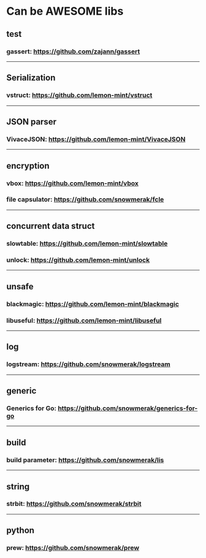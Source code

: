 # Can be AWESOME libs

## test

### gassert: https://github.com/zajann/gassert

---

## Serialization

### vstruct: https://github.com/lemon-mint/vstruct

---

## JSON parser

### VivaceJSON: https://github.com/lemon-mint/VivaceJSON

---

## encryption

### vbox: https://github.com/lemon-mint/vbox
### file capsulator: https://github.com/snowmerak/fcle

---

## concurrent data struct

### slowtable: https://github.com/lemon-mint/slowtable
### unlock: https://github.com/lemon-mint/unlock

---

## unsafe

### blackmagic: https://github.com/lemon-mint/blackmagic
### libuseful: https://github.com/lemon-mint/libuseful

---

## log

### logstream: https://github.com/snowmerak/logstream

---

## generic

### Generics for Go: https://github.com/snowmerak/generics-for-go

---

## build

### build parameter: https://github.com/snowmerak/lis

---

## string

### strbit: https://github.com/snowmerak/strbit

---

## python

### prew: https://github.com/snowmerak/prew
